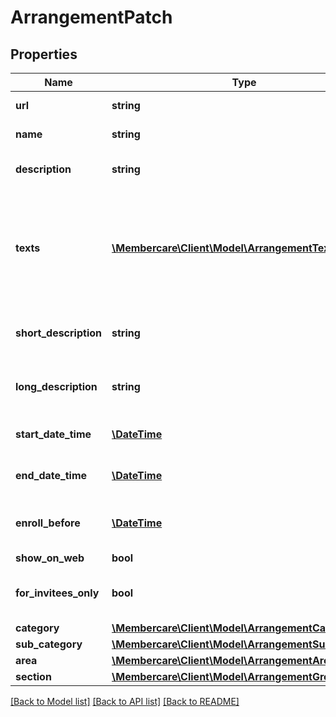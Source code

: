 # ArrangementPatch

## Properties
Name | Type | Description | Notes
------------ | ------------- | ------------- | -------------
**url** | **string** | The link to the current resource | [optional] 
**name** | **string** | The Name of the arrangement | [optional] 
**description** | **string** | The description of the arrangement | [optional] 
**texts** | [**\Membercare\Client\Model\ArrangementText[]**](ArrangementText.md) | Determines which type of arrangement text it is.  1 &#x3D; ShortDescription, 2 &#x3D; LongDescription, 3 &#x3D; Syllabus, 4 &#x3D; Program. | [optional] 
**short_description** | **string** | Short description of the arrangement as html. | [optional] 
**long_description** | **string** | Long description of the arrangement as html. | [optional] 
**start_date_time** | [**\DateTime**](\DateTime.md) | The start datetime of the arrangement. | [optional] 
**end_date_time** | [**\DateTime**](\DateTime.md) | The end datetime of the arrangment. | [optional] 
**enroll_before** | [**\DateTime**](\DateTime.md) | The latest date where it is possible to enroll the arrangement | [optional] 
**show_on_web** | **bool** | Show on web | [optional] 
**for_invitees_only** | **bool** | Is the arrangement only for invited members | [optional] 
**category** | [**\Membercare\Client\Model\ArrangementCategory**](ArrangementCategory.md) |  | [optional] 
**sub_category** | [**\Membercare\Client\Model\ArrangementSubCategory**](ArrangementSubCategory.md) |  | [optional] 
**area** | [**\Membercare\Client\Model\ArrangementArea**](ArrangementArea.md) |  | [optional] 
**section** | [**\Membercare\Client\Model\ArrangementGroup**](ArrangementGroup.md) |  | [optional] 

[[Back to Model list]](../../README.md#documentation-for-models) [[Back to API list]](../../README.md#documentation-for-api-endpoints) [[Back to README]](../../README.md)

